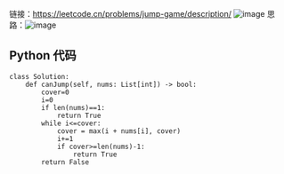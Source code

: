链接：https://leetcode.cn/problems/jump-game/description/
![image](https://github.com/user-attachments/assets/201dedc5-e594-4a7b-85f5-9fbb7e8c03f2)
思路：![image](https://github.com/user-attachments/assets/59ad5bdb-7fb9-45a7-beae-a19d4626cea1)
## Python 代码
```
class Solution:
    def canJump(self, nums: List[int]) -> bool:
        cover=0
        i=0
        if len(nums)==1:
            return True
        while i<=cover:
            cover = max(i + nums[i], cover)
            i+=1
            if cover>=len(nums)-1:
                return True
        return False
```
